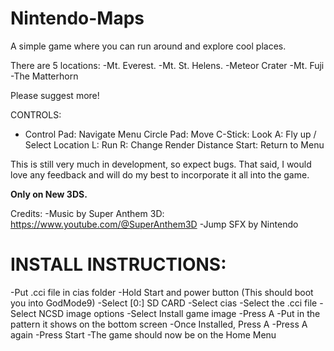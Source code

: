 # Nintendo-Maps
A simple game where you can run around and explore cool places.

There are 5 locations:
-Mt. Everest.
-Mt. St. Helens.
-Meteor Crater
-Mt. Fuji
-The Matterhorn

Please suggest more!

CONTROLS:
+ Control Pad: Navigate Menu
Circle Pad: Move
C-Stick: Look
A: Fly up / Select Location
L: Run
R: Change Render Distance
Start: Return to Menu

This is still very much in development, so expect bugs. That said, I would love any feedback and will do my best to incorporate it all into the game.

**Only on New 3DS.**

Credits:
-Music by Super Anthem 3D: https://www.youtube.com/@SuperAnthem3D
-Jump SFX by Nintendo

# INSTALL INSTRUCTIONS:

-Put .cci file in cias folder
-Hold Start and power button (This should boot you into GodMode9)
-Select [0:] SD CARD
-Select cias
-Select the .cci file
-Select NCSD image options
-Select Install game image
-Press A
-Put in the pattern it shows on the bottom screen
-Once Installed, Press A
-Press A again
-Press Start
-The game should now be on the Home Menu
